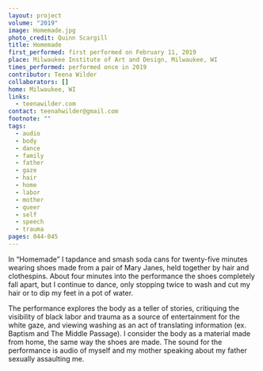 ```yaml
---
layout: project
volume: "2019"
image: Homemade.jpg
photo_credit: Quinn Scargill
title: Homemade
first_performed: first performed on February 11, 2019
place: Milwaukee Institute of Art and Design, Milwaukee, WI
times_performed: performed once in 2019
contributor: Teena Wilder
collaborators: []
home: Milwaukee, WI
links:
  - teenawilder.com
contact: teenahwilder@gmail.com
footnote: ""
tags:
  - audio
  - body
  - dance
  - family
  - father
  - gaze
  - hair
  - home
  - labor
  - mother
  - queer
  - self
  - speech
  - trauma
pages: 044-045
---
```


In “Homemade” I tapdance and smash soda cans for twenty-five minutes wearing shoes made from a pair of Mary Janes, held together by hair and clothespins. About four minutes into the performance the shoes completely fall apart, but I continue to dance, only stopping twice to wash and cut my hair or to dip my feet in a pot of water.

The performance explores the body as a teller of stories, critiquing the visibility of black labor and trauma as a source of entertainment for the white gaze, and viewing washing as an act of translating information (ex. Baptism and The Middle Passage). I consider the body as a material made from home, the same way the shoes are made. The sound for the performance is audio of myself and my mother speaking about my father sexually assaulting me.
